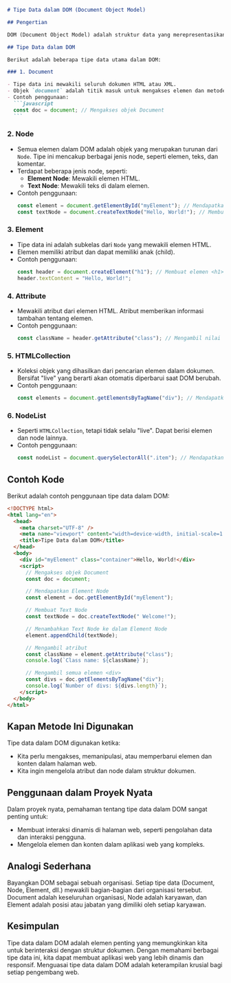 ````markdown
# Tipe Data dalam DOM (Document Object Model)

## Pengertian

DOM (Document Object Model) adalah struktur data yang merepresentasikan dokumen HTML atau XML sebagai objek. Dalam DOM, terdapat beberapa tipe data utama yang digunakan untuk merepresentasikan berbagai elemen dan struktur dalam dokumen. Tipe data ini memungkinkan pengembang untuk berinteraksi dengan dan memanipulasi halaman web secara dinamis.

## Tipe Data dalam DOM

Berikut adalah beberapa tipe data utama dalam DOM:

### 1. Document

- Tipe data ini mewakili seluruh dokumen HTML atau XML.
- Objek `document` adalah titik masuk untuk mengakses elemen dan metode yang ada di dalam dokumen.
- Contoh penggunaan:
  ```javascript
  const doc = document; // Mengakses objek Document
  ```
````

### 2. Node

- Semua elemen dalam DOM adalah objek yang merupakan turunan dari `Node`. Tipe ini mencakup berbagai jenis node, seperti elemen, teks, dan komentar.
- Terdapat beberapa jenis node, seperti:
  - **Element Node**: Mewakili elemen HTML.
  - **Text Node**: Mewakili teks di dalam elemen.
- Contoh penggunaan:
  ```javascript
  const element = document.getElementById("myElement"); // Mendapatkan Element Node
  const textNode = document.createTextNode("Hello, World!"); // Membuat Text Node
  ```

### 3. Element

- Tipe data ini adalah subkelas dari `Node` yang mewakili elemen HTML.
- Elemen memiliki atribut dan dapat memiliki anak (child).
- Contoh penggunaan:
  ```javascript
  const header = document.createElement("h1"); // Membuat elemen <h1>
  header.textContent = "Hello, World!";
  ```

### 4. Attribute

- Mewakili atribut dari elemen HTML. Atribut memberikan informasi tambahan tentang elemen.
- Contoh penggunaan:
  ```javascript
  const className = header.getAttribute("class"); // Mengambil nilai atribut class
  ```

### 5. HTMLCollection

- Koleksi objek yang dihasilkan dari pencarian elemen dalam dokumen. Bersifat "live" yang berarti akan otomatis diperbarui saat DOM berubah.
- Contoh penggunaan:
  ```javascript
  const elements = document.getElementsByTagName("div"); // Mendapatkan koleksi semua <div>
  ```

### 6. NodeList

- Seperti `HTMLCollection`, tetapi tidak selalu "live". Dapat berisi elemen dan node lainnya.
- Contoh penggunaan:
  ```javascript
  const nodeList = document.querySelectorAll(".item"); // Mendapatkan NodeList elemen dengan kelas "item"
  ```

## Contoh Kode

Berikut adalah contoh penggunaan tipe data dalam DOM:

```html
<!DOCTYPE html>
<html lang="en">
  <head>
    <meta charset="UTF-8" />
    <meta name="viewport" content="width=device-width, initial-scale=1.0" />
    <title>Tipe Data dalam DOM</title>
  </head>
  <body>
    <div id="myElement" class="container">Hello, World!</div>
    <script>
      // Mengakses objek Document
      const doc = document;

      // Mendapatkan Element Node
      const element = doc.getElementById("myElement");

      // Membuat Text Node
      const textNode = doc.createTextNode(" Welcome!");

      // Menambahkan Text Node ke dalam Element Node
      element.appendChild(textNode);

      // Mengambil atribut
      const className = element.getAttribute("class");
      console.log(`Class name: ${className}`);

      // Mengambil semua elemen <div>
      const divs = doc.getElementsByTagName("div");
      console.log(`Number of divs: ${divs.length}`);
    </script>
  </body>
</html>
```

## Kapan Metode Ini Digunakan

Tipe data dalam DOM digunakan ketika:

- Kita perlu mengakses, memanipulasi, atau memperbarui elemen dan konten dalam halaman web.
- Kita ingin mengelola atribut dan node dalam struktur dokumen.

## Penggunaan dalam Proyek Nyata

Dalam proyek nyata, pemahaman tentang tipe data dalam DOM sangat penting untuk:

- Membuat interaksi dinamis di halaman web, seperti pengolahan data dan interaksi pengguna.
- Mengelola elemen dan konten dalam aplikasi web yang kompleks.

## Analogi Sederhana

Bayangkan DOM sebagai sebuah organisasi. Setiap tipe data (Document, Node, Element, dll.) mewakili bagian-bagian dari organisasi tersebut. Document adalah keseluruhan organisasi, Node adalah karyawan, dan Element adalah posisi atau jabatan yang dimiliki oleh setiap karyawan.

## Kesimpulan

Tipe data dalam DOM adalah elemen penting yang memungkinkan kita untuk berinteraksi dengan struktur dokumen. Dengan memahami berbagai tipe data ini, kita dapat membuat aplikasi web yang lebih dinamis dan responsif. Menguasai tipe data dalam DOM adalah keterampilan krusial bagi setiap pengembang web.
